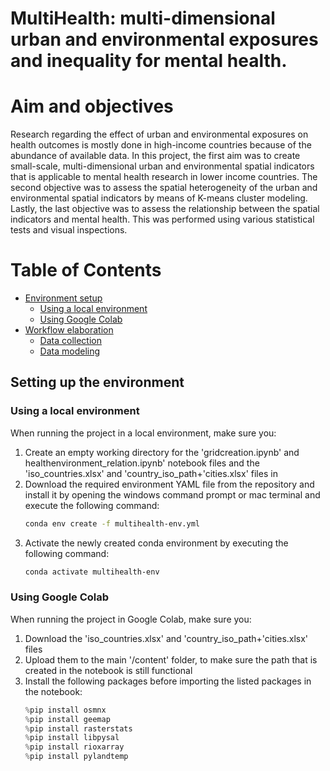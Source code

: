# MultiHealth: multi-dimensional urban and environmental exposures and inequality for mental health.

# Aim and objectives
Research regarding the effect of urban and environmental exposures on health outcomes is mostly done in high-income countries because of the abundance of available data. In this project, the first aim was to create small-scale, multi-dimensional urban and environmental spatial indicators that is applicable to mental health research in lower income countries. The second objective was to assess the spatial heterogeneity of the urban and environmental spatial indicators by means of K-means cluster modeling. Lastly, the last objective was to assess the relationship between the spatial indicators and mental health. This was performed using various statistical tests and visual inspections.

# Table of Contents
- [Environment setup](#Environment-setup)
  - [Using a local environment](#Using-a-local-environment)
  - [Using Google Colab](#Using-Google-Colab)
- [Workflow elaboration](#Workflow-elaboration)
  - [Data collection](#Data-collection)
  - [Data modeling](#Data-modeling)
 
## Setting up the environment

### Using a local environment
When running the project in a local environment, make sure you:

<ol>
  <li>Create an empty working directory for the 'gridcreation.ipynb' and healthenvironment_relation.ipynb' notebook files and the 'iso_countries.xlsx' and 'country_iso_path+'cities.xlsx' files in</li>
  <li>Download the required environment YAML file from the repository and install it by opening the windows command prompt or mac terminal and execute the following command:
  

  ```bash
  conda env create -f multihealth-env.yml
  ```

  
  </li>
  <li>Activate the newly created conda environment by executing the following command:

  
  ```bash
  conda activate multihealth-env
  ```

  </li>
</ol>

### Using Google Colab
When running the project in Google Colab, make sure you:

<ol>
  <li>Download the 'iso_countries.xlsx' and 'country_iso_path+'cities.xlsx' files</li>
  <li>Upload them to the main '/content' folder, to make sure the path that is created in the notebook is still functional</li>
  <li>Install the following packages before importing the listed packages in the notebook:
    
  ```python  
  %pip install osmnx
  %pip install geemap
  %pip install rasterstats
  %pip install libpysal
  %pip install rioxarray
  %pip install pylandtemp 
  ```

  </li>
</ol>
















